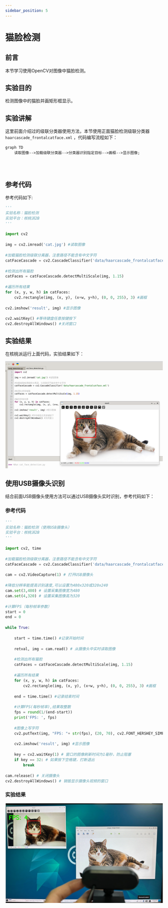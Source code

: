 ```yaml
---
sidebar_position: 5
---
```


# 猫脸检测

## 前言

本节学习使用OpenCV对图像中猫脸检测。

## 实验目的

检测图像中的猫脸并画矩形框显示。

## 实验讲解

这里前面介绍过的级联分类器使用方法，本节使用正面猫脸检测级联分类器 `haarcascade_frontalcatface.xml` ，代码编写流程如下：

```mermaid
graph TD
    读取图像-->加载级联分类器-->分类器识别指定目标-->画框-->显示图像;
```

<br></br>

## 参考代码

参考代码如下:

```python
'''
实验名称：猫脸检测
实验平台：核桃派2B
'''

import cv2

img = cv2.imread('cat.jpg') #读取图像

#加载猫脸检测级联分离器，注意路径不能含有中文字符
catFaceCascade = cv2.CascadeClassifier('data/haarcascade_frontalcatface.xml')

#检测出所有猫脸
catFaces = catFaceCascade.detectMultiScale(img, 1.15)

#遍历所有结果
for (x, y, w, h) in catFaces:
    cv2.rectangle(img, (x, y), (x+w, y+h), (0, 0, 255), 3) #画框
    
cv2.imshow('result', img) #显示图像

cv2.waitKey() #等待键盘任意按键按下
cv2.destroyAllWindows() #关闭窗口    

```

## 实验结果

在核桃派运行上面代码，实验结果如下：

![cat_face_detection](./img/cat_face_detection/cat_face_detection1.png) 

## 使用USB摄像头识别

结合前面USB摄像头使用方法可以通过USB摄像头实时识别，参考代码如下：

### 参考代码

```python
'''
实验名称：猫脸检测（使用USB摄像头）
实验平台：核桃派2B
'''

import cv2, time

#加载猫脸检测级联分离器，注意路径不能含有中文字符
catFaceCascade = cv2.CascadeClassifier('data/haarcascade_frontalcatface.xml')

cam = cv2.VideoCapture(1) # 打开USB摄像头

#降低分辨率能提高识别速度,可以设置为480x320或320x240
cam.set(3,480) # 设置采集图像宽为480
cam.set(4,320) # 设置采集图像高为320
 
#计算FPS（每秒帧率参数）
start = 0
end = 0

while True:
    
    start = time.time() #记录开始时间
    
    retval, img = cam.read() # 从摄像头中实时读取图像

    #检测出所有猫脸
    catFaces = catFaceCascade.detectMultiScale(img, 1.15)

    #遍历所有结果
    for (x, y, w, h) in catFaces:
        cv2.rectangle(img, (x, y), (x+w, y+h), (0, 0, 255), 3) #画框
            
    end = time.time() #记录结束时间
    
    #计算FPS(每秒帧率),结果取整数
    fps = round(1/(end-start))
    print('FPS: ', fps)
    
    #图像上写字符
    cv2.putText(img, "FPS: "+ str(fps), (20, 70), cv2.FONT_HERSHEY_SIMPLEX, 2, (0, 255, 0), 5)
    
    cv2.imshow('result', img) #显示图像
    
    key = cv2.waitKey(1) # 窗口的图像刷新时间为1毫秒，防止阻塞    
    if key == 32: # 如果按下空格键，打断退出
        break
    
cam.release() # 关闭摄像头
cv2.destroyAllWindows() # 销毁显示摄像头视频的窗口

```

### 实验结果

![cat_face_detection](./img/cat_face_detection/cat_face_detection2.png) 